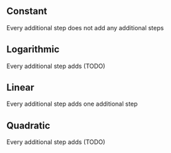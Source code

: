 
## Constant
Every additional step does not add any additional steps

## Logarithmic
Every additional step adds (TODO)

## Linear
Every additional step adds one additional step

## Quadratic
Every additional step adds (TODO)